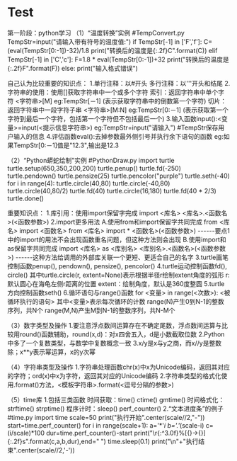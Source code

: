 # Test
第一阶段：python学习
（1）“温度转换”实例
      #TempConvert.py
      TempStr=input("请输入带有符号的温度值:")
      if TempStr[-1] in ['F','f']:
          C=(eval(TempStr[0:-1])-32)/1.8
          print("转换后的温度是{:.2f}C".format(C))
      elif TempStr[-1] in ['C','c']:
          F=1.8 * eval(TempStr[0:-1])+32
          print("转换后的温度是{:.2f}F".format(F))
      else:
          print("输入格式错误")
       
   自己认为比较重要的知识点：
   1.单行注释：以#开头
     多行注释：以'''开头和结尾
   2.字符串的使用：使用[]获取字符串中一个或多个字符
     索引：返回字符串中单个字符   <字符串>[M]  eg:TempStr[－1]  (表示获取字符串中的倒数第一个字符)
     切片：返回字符串中一段字符子串  <字符串>[M:N]  eg:TempStr[0:－1]  (表示获取第一个字符到最后一个字符，包括第一个字符但不包括最后一个)
   3.输入函数input():<变量>=input(<提示信息字符串>) 
     eg:TempStr=input("请输入")  #TempStr保存用户输入的信息
   4.评估函数eval():去掉参数最外侧引号并执行余下语句的函数
     eg:如果TempStr[0:－1]值是"12.3",输出是12.3
   
（2）“Python蟒蛇绘制”实例
      #PythonDraw.py
      import turtle
      turtle.setup(650,350,200,200)
      turtle.penup()
      turtle.fd(-250)
      turtle.pendown()
      turtle.pensize(25)
      turtle.pencolor("purple")
      turtle.seth(-40)
      for i in range(4):
            turtle.circle(40,80)
            turtle.circle(-40,80)
      turtle.circle(40,80/2)
      turtle.fd(40)
      turtle.circle(16,180)
      turtle.fd(40 * 2/3)
      turtle.done()
      
   重要知识点：
   1.库引用：使用import保留字完成
     import <库名>
     <库名>.<函数名>(<函数参数>)
   2.import更多用法
     A.使用from和import保留字共同完成
       from <库名> import <函数名>
       from <库名> import *
       <函数名>(<函数参数>)
       ------要点1中的import的用法不会出现函数重名问题，但这种方法则会出现
     B.使用import和as保留字共同完成
       import <库名> as <库别名>
       <库别名>.<函数名>(<函数参数>)
       ------这种方法给调用的外部库关联一个更短、更适合自己的名字
   3.turtle画笔控制函数penup(), pendown(), pensize(), pencolor()
   4.turtle运动控制函数fd(), circle()
     其中turtle.circle(r, extent=None)表示根据半径r绘制extent角度的弧形
         r:默认圆心在海龟左侧r距离的位置
         extent：绘制角度，默认是360度整圆
    5.turtle方向控制函数seth()
    6.循环语句与range()函数
      for <变量> in range(<次数>):
            <被循环执行的语句>
      其中<变量>表示每次循环的计数
          range(N)产生0到N-1的整数序列，共N个
          range(M,N)产生M到N-1的整数序列，共N-M个
          
 （3）数字类型及操作
      1.要注意浮点数间运算存在不确定尾数，浮点数间运算与比较用round()函数辅助，round(x,d)：对x四舍五入，d是小数截取位数
      2.Python中多了一个复数类型，与数学中复数概念一致
      3.x/y是x与y之商，而x//y是整数除；x**y表示幂运算，x的y次幂
      
 （4）字符串类型及操作
      1.字符串处理函数chr(x)中x为Unicode编码，返回其对应的字符；ord(x)中x为字符，返回其对应的Unicode编码
      2.字符串类型的格式化使用.format()方法，<模板字符串>.format(<逗号分隔的参数>)
      
 （5）time库
      1.包括三类函数
        时间获取：time()  ctime()   gmtime()
        时间格式化：strftime()   strptime()
        程序计时：sleep()  perf_counter()
      2.“文本进度条”的例子
         #time.py
         import time
         scale=50
         print("执行开始".center(scale//2,"-"))
         start=time.perf_counter()
         for i in range(scale+1):
            a='*'*i
            b='.'*(scale-i)
            c=(i/scale)*100
            dur=time.perf_counter()-start
            print("\r{:^3.0f}%[{}->{}]{:.2f}s".format(c,a,b,dur),end=" ")
            time.sleep(0.1)
         print("\n"+"执行结束".center(scale//2,'-'))
         



        
                  
            
